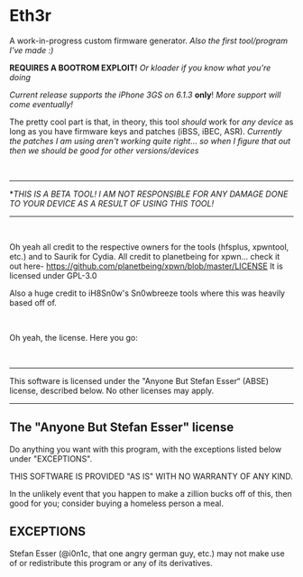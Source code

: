 # Eth3r

A work-in-progress custom firmware generator.
  *Also the first tool/program I've made :)*

 **REQUIRES A BOOTROM EXPLOIT!**
   *Or kloader if you know what you're doing*
  
  *Current release supports the iPhone 3GS on 6.1.3* **only**!
  *More support will come eventually!*
  
  The pretty cool part is that, in theory, this tool *should* work for *any device* as long as you have firmware keys and patches (iBSS, iBEC, ASR).
    *Currently the patches I am using aren't working quite right... so when I figure that out then we should be good for other versions/devices*
  
  
  &nbsp;
  &nbsp;
  
  
  * * * * * 
  **THIS IS A BETA TOOL! I AM NOT RESPONSIBLE FOR ANY DAMAGE DONE TO YOUR DEVICE AS A RESULT OF USING THIS TOOL!*
  * * * * * 
  
  &nbsp;
  &nbsp;
  
  
Oh yeah all credit to the respective owners for the tools (hfsplus, xpwntool, etc.) and to Saurik for Cydia.
All credit to planetbeing for xpwn... check it out here- https://github.com/planetbeing/xpwn/blob/master/LICENSE
  It is licensed under GPL-3.0
  
Also a huge credit to iH8Sn0w's Sn0wbreeze tools where this was heavily based off of. 

&nbsp;
&nbsp;
&nbsp;


Oh yeah, the license. Here you go:

&nbsp;
&nbsp;
&nbsp;

*  *  *  *  *

This software is licensed under the "Anyone But Stefan Esser“
(ABSE) license, described below. No other licenses may apply.


--------------------------------------------
The "Anyone But Stefan Esser" license
--------------------------------------------

Do anything you want with this program, with the exceptions listed
below under "EXCEPTIONS".

THIS SOFTWARE IS PROVIDED "AS IS" WITH NO WARRANTY OF ANY KIND.

In the unlikely event that you happen to make a zillion bucks off of
this, then good for you; consider buying a homeless person a meal.


EXCEPTIONS
----------

Stefan Esser (@i0n1c, that one angry german guy, etc.) may not make use of or
redistribute this program or any of its derivatives.
